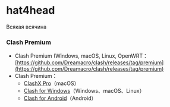 # hat4head

Всякая всячина


### Clash Premium 

- Clash Premium (Windows, macOS, Linux, OpenWRT：[https://github.com/Dreamacro/clash/releases/tag/premium](https://github.com/Dreamacro/clash/releases/tag/premium)
- Clash Premium：
  - [ClashX Pro](https://install.appcenter.ms/users/clashx/apps/clashx-pro/distribution_groups/public)（macOS）
  - [Clash for Windows](https://github.com/Fndroid/clash_for_windows_pkg/releases)（Windows、macOS、Linux）
  - [Clash for Android](https://github.com/Kr328/ClashForAndroid/releases)（Android）

